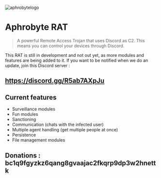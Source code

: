 ![aphrobytelogo](https://user-images.githubusercontent.com/71534600/216463962-fa72bec6-c7b1-417e-9c1f-116346961b52.png)
# Aphrobyte RAT
> A powerful Remote Access Trojan that uses Discord as C2. This means you can control your devices through Discord.

This RAT is still in development and not out yet, as more modules and features are being added to it. If you want to be notified when we do an update, join this Discord server :
## https://discord.gg/R5ab7AXpJu

## Current features

- Surveillance modules
- Fun modules
- Sanctioning
- Communication (chats with the infected user)
- Multiple agent handling (get multiple people at once)
- Persistence
- File management modules

## Donations : **bc1q9fgyzkz6qang8gvaajac2fkqrp9dp3w2hnettk**
